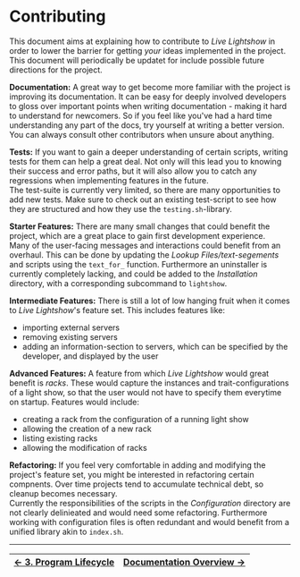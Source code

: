 # Contributing

This document aims at explaining how to contribute to _Live Lightshow_ in order to lower the barrier for getting _your_ ideas implemented in the project.  
This document will periodically be updatet for include possible future directions for the project.

**Documentation:**
A great way to get become more familiar with the project is improving its documentation. It can be easy for deeply involved developers to gloss over important points when writing documentation - making it hard to understand for newcomers. So if you feel like you've had a hard time understanding any part of the docs, try yourself at writing a better version. You can always consult other contributors when unsure about anything.

**Tests:**
If you want to gain a deeper understanding of certain scripts, writing tests for them can help a great deal. Not only will this lead you to knowing their success and error paths, but it will also allow you to catch any regressions when implementing features in the future.  
The test-suite is currently very limited, so there are many opportunities to add new tests. Make sure to check out an existing test-script to see how they are structured and how they use the `testing.sh`-library.

**Starter Features:**
There are many small changes that could benefit the project, which are a great place to gain first development experience.  
Many of the user-facing messages and interactions could benefit from an overhaul. This can be done by updating the _Lookup Files/text-segements_ and scripts using the `text_for_` function.
Furthermore an uninstaller is currently completely lacking, and could be added to the _Installation_ directory, with a corresponding subcommand to `lightshow`.

**Intermediate Features:**
There is still a lot of low hanging fruit when it comes to _Live Lightshow_'s feature set. This includes features like:
* importing external servers
* removing existing servers
* adding an information-section to servers, which can be specified by the developer, and displayed by the user

**Advanced Features:**
A feature from which _Live Lightshow_ would great benefit is _racks_. These would capture the instances and trait-configurations of a light show, so that the user would not have to specify them everytime on startup. Features would include:
* creating a rack from the configuration of a running light show
* allowing the creation of a new rack
* listing existing racks
* allowing the modification of racks

**Refactoring:**
If you feel very comfortable in adding and modifying the project's feature set, you might be interested in refactoring certain compnents. Over time projects tend to accumulate technical debt, so cleanup becomes necessary.  
Currently the responsibilities of the scripts in the _Configuration_ directory are not clearly delinieated and would need some refactoring. Furthermore working with configuration files is often redundant and would benefit from a unified library akin to `index.sh`.

---

| [← 3. Program Lifecycle](3.%20Program%20Lifecycle.md) | [Documentation Overview →](..) |
| - | - |
